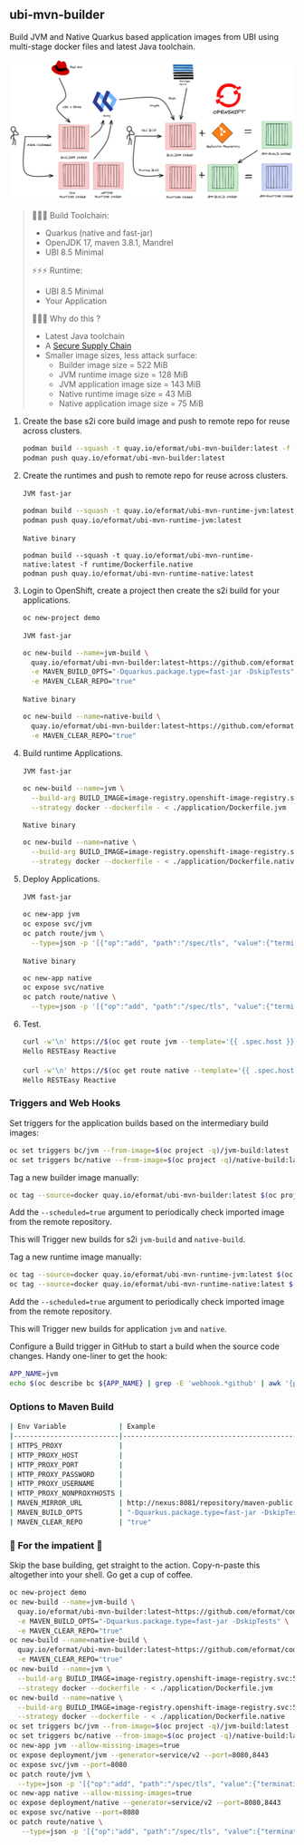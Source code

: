 ## ubi-mvn-builder

Build JVM and Native Quarkus based application images from UBI using multi-stage docker files and latest Java toolchain.

![images/ubi-mvn-builder.png](images/ubi-mvn-builder.png)

> 👷👷👷 Build Toolchain:
>   - Quarkus (native and fast-jar)
>   - OpenJDK 17, maven 3.8.1, Mandrel
>   - UBI 8.5 Minimal
>
> ⚡⚡⚡ Runtime:
>   - UBI 8.5 Minimal
>   - Your Application
>
> 🐒🐒🐒 Why do this ?
>   - Latest Java toolchain
>   - A [Secure Supply Chain](https://www.redhat.com/en/blog/architecting-containers-part-5-building-secure-and-manageable-container-software-supply-chain)
>   - Smaller image sizes, less attack surface:
>       - Builder image size            = 522 MiB
>       - JVM runtime image size        = 128 MiB
>       - JVM application image size    = 143 MiB
>       - Native runtime image size     = 43 MiB
>       - Native application image size = 75 MiB

1. Create the base s2i core build image and push to remote repo for reuse across clusters.

    ```bash
    podman build --squash -t quay.io/eformat/ubi-mvn-builder:latest -f builder/Dockerfile
    podman push quay.io/eformat/ubi-mvn-builder:latest
    ```

2. Create the runtimes and push to remote repo for reuse across clusters.

    `JVM fast-jar`
    ```bash
    podman build --squash -t quay.io/eformat/ubi-mvn-runtime-jvm:latest -f runtime/Dockerfile.jvm
    podman push quay.io/eformat/ubi-mvn-runtime-jvm:latest
    ```

    `Native binary`
    ```
    podman build --squash -t quay.io/eformat/ubi-mvn-runtime-native:latest -f runtime/Dockerfile.native
    podman push quay.io/eformat/ubi-mvn-runtime-native:latest
    ```

3. Login to OpenShift, create a project then create the s2i build for your applications.

    ```bash
    oc new-project demo
    ```

    `JVM fast-jar`
    ```bash
    oc new-build --name=jvm-build \
      quay.io/eformat/ubi-mvn-builder:latest~https://github.com/eformat/code-with-quarkus \
      -e MAVEN_BUILD_OPTS="-Dquarkus.package.type=fast-jar -DskipTests" \
      -e MAVEN_CLEAR_REPO="true"
    ```

    `Native binary`
    ```bash
    oc new-build --name=native-build \
      quay.io/eformat/ubi-mvn-builder:latest~https://github.com/eformat/code-with-quarkus \
      -e MAVEN_CLEAR_REPO="true"
    ```

4. Build runtime Applications.

    `JVM fast-jar`
    ```bash
    oc new-build --name=jvm \
      --build-arg BUILD_IMAGE=image-registry.openshift-image-registry.svc:5000/$(oc project -q)/jvm-build:latest \
      --strategy docker --dockerfile - < ./application/Dockerfile.jvm
    ```

    `Native binary`
    ```bash
    oc new-build --name=native \
      --build-arg BUILD_IMAGE=image-registry.openshift-image-registry.svc:5000/$(oc project -q)/native-build:latest \
      --strategy docker --dockerfile - < ./application/Dockerfile.native
    ```

5. Deploy Applications.

    `JVM fast-jar`
    ```bash
    oc new-app jvm
    oc expose svc/jvm
    oc patch route/jvm \
      --type=json -p '[{"op":"add", "path":"/spec/tls", "value":{"termination":"edge","insecureEdgeTerminationPolicy":"Redirect"}}]'
    ```

    `Native binary`
    ```bash
    oc new-app native
    oc expose svc/native
    oc patch route/native \
      --type=json -p '[{"op":"add", "path":"/spec/tls", "value":{"termination":"edge","insecureEdgeTerminationPolicy":"Redirect"}}]'
    ```

6. Test.

    ```bash
    curl -w'\n' https://$(oc get route jvm --template='{{ .spec.host }}')/hello
    Hello RESTEasy Reactive

    curl -w'\n' https://$(oc get route native --template='{{ .spec.host }}')/hello
    Hello RESTEasy Reactive
    ```

### Triggers and Web Hooks

Set triggers for the application builds based on the intermediary build images:
```bash
oc set triggers bc/jvm --from-image=$(oc project -q)/jvm-build:latest
oc set triggers bc/native --from-image=$(oc project -q)/native-build:latest
```

Tag a new builder image manually:
```bash
oc tag --source=docker quay.io/eformat/ubi-mvn-builder:latest $(oc project -q)/ubi-mvn-builder:latest --reference-policy=local --insecure=true
```

Add the `--scheduled=true` argument to periodically check imported image from the remote repository.

This will Trigger new builds for s2i `jvm-build` and `native-build`.

Tag a new runtime image manually:
```bash
oc tag --source=docker quay.io/eformat/ubi-mvn-runtime-jvm:latest $(oc project -q)/ubi-mvn-runtime-jvm:latest --reference-policy=local --insecure=true
oc tag --source=docker quay.io/eformat/ubi-mvn-runtime-native:latest $(oc project -q)/ubi-mvn-runtime-native:latest --reference-policy=local --insecure=true
```

Add the `--scheduled=true` argument to periodically check imported image from the remote repository.

This will Trigger new builds for application `jvm` and `native`.

Configure a Build trigger in GitHub to start a build when the source code changes. Handy one-liner to get the hook:
```bash
APP_NAME=jvm
echo $(oc describe bc ${APP_NAME} | grep -E 'webhook.*github' | awk '{print $2}' | sed s/\<secret\>/$(oc get bc ${APP_NAME} -o jsonpath='{.spec.triggers..github.secret}')/)
```

### Options to Maven Build

```bash
| Env Variable             | Example                                      | Description                                         |
|--------------------------|----------------------------------------------|-----------------------------------------------------|
| HTTPS_PROXY              |                                              | https proxy host                                    |
| HTTP_PROXY_HOST          |                                              | http proxy host                                     |
| HTTP_PROXY_PORT          |                                              | http proxy port                                     |
| HTTP_PROXY_PASSWORD      |                                              | http proxy password                                 |
| HTTP_PROXY_USERNAME      |                                              | http proxy username                                 |
| HTTP_PROXY_NONPROXYHOSTS |                                              | http non proxy hosts                                |
| MAVEN_MIRROR_URL         | http://nexus:8081/repository/maven-public    | Default see - settings.xml. Set nexus repo mirror   |
| MAVEN_BUILD_OPTS         | "-Dquarkus.package.type=fast-jar -DskipTests"| Default build option is a Quarkus native image      |
| MAVEN_CLEAR_REPO         | "true"                                       | Deletes the .m2 repo after the build                |
```

### 🤠 For the impatient 🤠

Skip the base building, get straight to the action. Copy-n-paste this altogether into your shell. Go get a cup of coffee.

```bash
oc new-project demo
oc new-build --name=jvm-build \
  quay.io/eformat/ubi-mvn-builder:latest~https://github.com/eformat/code-with-quarkus \
  -e MAVEN_BUILD_OPTS="-Dquarkus.package.type=fast-jar -DskipTests" \
  -e MAVEN_CLEAR_REPO="true"
oc new-build --name=native-build \
  quay.io/eformat/ubi-mvn-builder:latest~https://github.com/eformat/code-with-quarkus \
  -e MAVEN_CLEAR_REPO="true"
oc new-build --name=jvm \
  --build-arg BUILD_IMAGE=image-registry.openshift-image-registry.svc:5000/$(oc project -q)/jvm-build:latest \
  --strategy docker --dockerfile - < ./application/Dockerfile.jvm
oc new-build --name=native \
  --build-arg BUILD_IMAGE=image-registry.openshift-image-registry.svc:5000/$(oc project -q)/native-build:latest \
  --strategy docker --dockerfile - < ./application/Dockerfile.native
oc set triggers bc/jvm --from-image=$(oc project -q)/jvm-build:latest
oc set triggers bc/native --from-image=$(oc project -q)/native-build:latest
oc new-app jvm --allow-missing-images=true
oc expose deployment/jvm --generator=service/v2 --port=8080,8443
oc expose svc/jvm --port=8080
oc patch route/jvm \
  --type=json -p '[{"op":"add", "path":"/spec/tls", "value":{"termination":"edge","insecureEdgeTerminationPolicy":"Redirect"}}]'
oc new-app native --allow-missing-images=true
oc expose deployment/native --generator=service/v2 --port=8080,8443
oc expose svc/native --port=8080
oc patch route/native \
   --type=json -p '[{"op":"add", "path":"/spec/tls", "value":{"termination":"edge","insecureEdgeTerminationPolicy":"Redirect"}}]'
```

